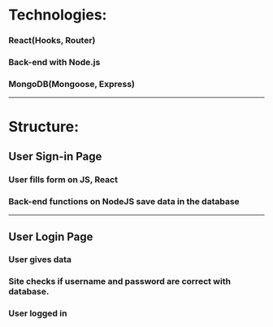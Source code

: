 # Technologies:
### React(Hooks, Router)
### Back-end with Node.js
### MongoDB(Mongoose, Express)
------------------------------------------------------------------------------------------------------------------
# Structure:
## User Sign-in Page
### User fills form on JS, React
### Back-end functions on NodeJS save data in the database
-----------------------------------------------------------------------------------------------------------------
## User Login Page
### User gives data
### Site checks if username and password are correct with database.
### User logged in
